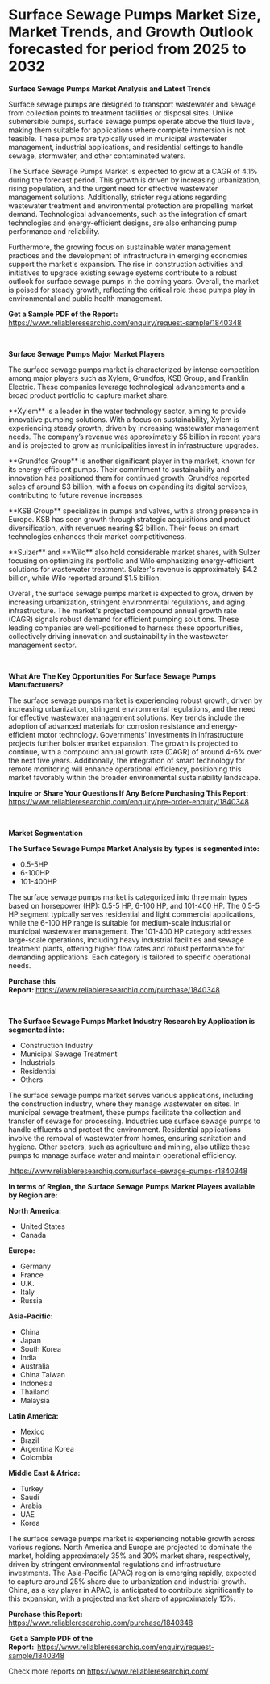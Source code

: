 <p><h1>Surface Sewage Pumps Market Size, Market Trends, and Growth Outlook forecasted for period from 2025 to 2032</h1></p><p><strong>Surface Sewage Pumps Market Analysis and Latest Trends</strong></p>
<p><p>Surface sewage pumps are designed to transport wastewater and sewage from collection points to treatment facilities or disposal sites. Unlike submersible pumps, surface sewage pumps operate above the fluid level, making them suitable for applications where complete immersion is not feasible. These pumps are typically used in municipal wastewater management, industrial applications, and residential settings to handle sewage, stormwater, and other contaminated waters.</p><p>The Surface Sewage Pumps Market is expected to grow at a CAGR of 4.1% during the forecast period. This growth is driven by increasing urbanization, rising population, and the urgent need for effective wastewater management solutions. Additionally, stricter regulations regarding wastewater treatment and environmental protection are propelling market demand. Technological advancements, such as the integration of smart technologies and energy-efficient designs, are also enhancing pump performance and reliability.</p><p>Furthermore, the growing focus on sustainable water management practices and the development of infrastructure in emerging economies support the market's expansion. The rise in construction activities and initiatives to upgrade existing sewage systems contribute to a robust outlook for surface sewage pumps in the coming years. Overall, the market is poised for steady growth, reflecting the critical role these pumps play in environmental and public health management.</p></p>
<p><strong>Get a Sample PDF of the Report:&nbsp;</strong> <a href="https://www.reliableresearchiq.com/enquiry/request-sample/1840348?utm_campaign=2325&utm_medium=2&utm_source=Github&utm_content=ia&utm_term=12042025&utm_id=surface-sewage-pumps">https://www.reliableresearchiq.com/enquiry/request-sample/1840348</a></p>
<p>&nbsp;</p>
<p><strong>Surface Sewage Pumps Major Market Players</strong></p>
<p><p>The surface sewage pumps market is characterized by intense competition among major players such as Xylem, Grundfos, KSB Group, and Franklin Electric. These companies leverage technological advancements and a broad product portfolio to capture market share.</p><p>**Xylem** is a leader in the water technology sector, aiming to provide innovative pumping solutions. With a focus on sustainability, Xylem is experiencing steady growth, driven by increasing wastewater management needs. The company’s revenue was approximately $5 billion in recent years and is projected to grow as municipalities invest in infrastructure upgrades.</p><p>**Grundfos Group** is another significant player in the market, known for its energy-efficient pumps. Their commitment to sustainability and innovation has positioned them for continued growth. Grundfos reported sales of around $3 billion, with a focus on expanding its digital services, contributing to future revenue increases.</p><p>**KSB Group** specializes in pumps and valves, with a strong presence in Europe. KSB has seen growth through strategic acquisitions and product diversification, with revenues nearing $2 billion. Their focus on smart technologies enhances their market competitiveness.</p><p>**Sulzer** and **Wilo** also hold considerable market shares, with Sulzer focusing on optimizing its portfolio and Wilo emphasizing energy-efficient solutions for wastewater treatment. Sulzer's revenue is approximately $4.2 billion, while Wilo reported around $1.5 billion.</p><p>Overall, the surface sewage pumps market is expected to grow, driven by increasing urbanization, stringent environmental regulations, and aging infrastructure. The market's projected compound annual growth rate (CAGR) signals robust demand for efficient pumping solutions. These leading companies are well-positioned to harness these opportunities, collectively driving innovation and sustainability in the wastewater management sector.</p></p>
<p>&nbsp;</p>
<p><strong>What Are The Key Opportunities For Surface Sewage Pumps Manufacturers?</strong></p>
<p><p>The surface sewage pumps market is experiencing robust growth, driven by increasing urbanization, stringent environmental regulations, and the need for effective wastewater management solutions. Key trends include the adoption of advanced materials for corrosion resistance and energy-efficient motor technology. Governments' investments in infrastructure projects further bolster market expansion. The growth is projected to continue, with a compound annual growth rate (CAGR) of around 4-6% over the next five years. Additionally, the integration of smart technology for remote monitoring will enhance operational efficiency, positioning this market favorably within the broader environmental sustainability landscape.</p></p>
<p><strong>Inquire or Share Your Questions If Any Before Purchasing This Report:</strong> <a href="https://www.reliableresearchiq.com/enquiry/pre-order-enquiry/1840348?utm_campaign=2325&utm_medium=2&utm_source=Github&utm_content=ia&utm_term=12042025&utm_id=surface-sewage-pumps">https://www.reliableresearchiq.com/enquiry/pre-order-enquiry/1840348</a></p>
<p>&nbsp;</p>
<p><strong>Market Segmentation</strong></p>
<p><strong>The Surface Sewage Pumps Market Analysis by types is segmented into:</strong></p>
<p><ul><li>0.5-5HP</li><li>6-100HP</li><li>101-400HP</li></ul></p>
<p><p>The surface sewage pumps market is categorized into three main types based on horsepower (HP): 0.5-5 HP, 6-100 HP, and 101-400 HP. The 0.5-5 HP segment typically serves residential and light commercial applications, while the 6-100 HP range is suitable for medium-scale industrial or municipal wastewater management. The 101-400 HP category addresses large-scale operations, including heavy industrial facilities and sewage treatment plants, offering higher flow rates and robust performance for demanding applications. Each category is tailored to specific operational needs.</p></p>
<p><strong>Purchase this Report:&nbsp;</strong><a href="https://www.reliableresearchiq.com/purchase/1840348?utm_campaign=2325&utm_medium=2&utm_source=Github&utm_content=ia&utm_term=12042025&utm_id=surface-sewage-pumps">https://www.reliableresearchiq.com/purchase/1840348</a></p>
<p>&nbsp;</p>
<p><strong>The Surface Sewage Pumps Market Industry Research by Application is segmented into:</strong></p>
<p><ul><li>Construction Industry</li><li>Municipal Sewage Treatment</li><li>Industrials</li><li>Residential</li><li>Others</li></ul></p>
<p><p>The surface sewage pumps market serves various applications, including the construction industry, where they manage wastewater on sites. In municipal sewage treatment, these pumps facilitate the collection and transfer of sewage for processing. Industries use surface sewage pumps to handle effluents and protect the environment. Residential applications involve the removal of wastewater from homes, ensuring sanitation and hygiene. Other sectors, such as agriculture and mining, also utilize these pumps to manage surface water and maintain operational efficiency.</p></p>
<p><a href="https://www.reliableresearchiq.com/surface-sewage-pumps-r1840348?utm_campaign=2325&utm_medium=2&utm_source=Github&utm_content=ia&utm_term=12042025&utm_id=surface-sewage-pumps">&nbsp;https://www.reliableresearchiq.com/surface-sewage-pumps-r1840348</a></p>
<p><strong>In terms of Region, the Surface Sewage Pumps Market Players available by Region are:</strong></p>
<p>
    <p> <strong> North America: </strong>
        <ul>
            <li>United States</li>
            <li>Canada</li>
        </ul>
        </p> 
    <p> <strong> Europe: </strong>
        <ul>
            <li>Germany</li>
            <li>France</li>
            <li>U.K.</li>
            <li>Italy</li>
            <li>Russia</li>
        </ul>
        </p> 
    <p> <strong> Asia-Pacific: </strong>
        <ul>
            <li>China</li>
            <li>Japan</li>
            <li>South Korea</li>
            <li>India</li>
            <li>Australia</li>
            <li>China Taiwan</li>
            <li>Indonesia</li>
            <li>Thailand</li>
            <li>Malaysia</li>
        </ul>
        </p> 
    <p> <strong> Latin America: </strong>
        <ul>
            <li>Mexico</li>
            <li>Brazil</li>
            <li>Argentina Korea</li>
            <li>Colombia</li>
        </ul>
        </p> 
    <p> <strong> Middle East & Africa: </strong>
        <ul>
            <li>Turkey</li>
            <li>Saudi</li>
            <li>Arabia</li>
            <li>UAE</li>
            <li>Korea</li>
        </ul>
    </p>
    </p>
<p><p>The surface sewage pumps market is experiencing notable growth across various regions. North America and Europe are projected to dominate the market, holding approximately 35% and 30% market share, respectively, driven by stringent environmental regulations and infrastructure investments. The Asia-Pacific (APAC) region is emerging rapidly, expected to capture around 25% share due to urbanization and industrial growth. China, as a key player in APAC, is anticipated to contribute significantly to this expansion, with a projected market share of approximately 15%.</p></p>
<p><strong>Purchase this Report: </strong><a href="https://www.reliableresearchiq.com/purchase/1840348?utm_campaign=2325&utm_medium=2&utm_source=Github&utm_content=ia&utm_term=12042025&utm_id=surface-sewage-pumps">https://www.reliableresearchiq.com/purchase/1840348</a></p>
<p>&nbsp;<strong>Get a Sample PDF of the Report:&nbsp;&nbsp;</strong><a href="https://www.reliableresearchiq.com/enquiry/request-sample/1840348?utm_campaign=2325&utm_medium=2&utm_source=Github&utm_content=ia&utm_term=12042025&utm_id=surface-sewage-pumps">https://www.reliableresearchiq.com/enquiry/request-sample/1840348</a></p>
<p><strong></strong></p>
<p>Check more reports on <a href="https://www.reliableresearchiq.com/?utm_campaign=2325&utm_medium=2&utm_source=Github&utm_content=ia&utm_term=12042025&utm_id=surface-sewage-pumps">https://www.reliableresearchiq.com/</a></p>